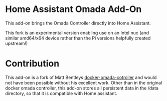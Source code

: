 # Home Assistant Omada Add-On
This add-on brings the Omada Controller directly into Home Assistant.

This fork is an experimental version enabling use on an Intel nuc (and similar amd64/x64 device rather than the Pi versions helpfully created upstream!)

# Contribution 
This add-on is a fork of Matt Bentleys [docker-omada-cotroller](https://github.com/mbentley/docker-omada-controller) and would not have been possible without his excellent work. Other than in the original docker omada controller, this add-on stores all persistent data in the /data directory, so that it is compatible with Home assistant. 
